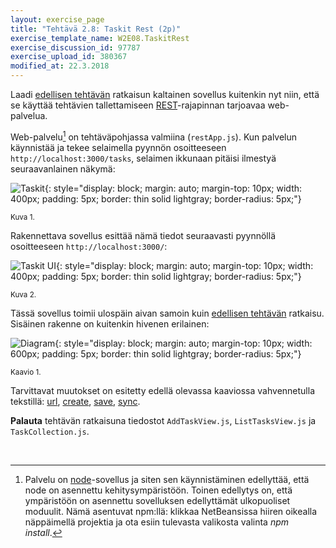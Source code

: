 ```yaml
---
layout: exercise_page
title: "Tehtävä 2.8: Taskit Rest (2p)"
exercise_template_name: W2E08.TaskitRest
exercise_discussion_id: 97787
exercise_upload_id: 380367
modified_at: 22.3.2018
---
```


Laadi [edellisen tehtävän](../tehtava27) ratkaisun kaltainen sovellus kuitenkin nyt niin, että se käyttää tehtävien tallettamiseen [REST][REST]-rajapinnan tarjoavaa web-palvelua.

[REST]: https://en.wikipedia.org/wiki/Representational_state_transfer

Web-palvelu[^huom-node] on tehtäväpohjassa valmiina (`restApp.js`). Kun palvelun käynnistää ja tekee selaimella pyynnön osoitteeseen `http://localhost:3000/tasks`, selaimen ikkunaan pitäisi ilmestyä seuraavanlainen näkymä:

[^huom-node]: Palvelu on [node][node]-sovellus ja siten sen käynnistäminen edellyttää, että node on asennettu kehitysympäristöön. Toinen edellytys on, että ympäristöön on asennettu sovelluksen edellyttämät ulkopuoliset moduulit. Nämä asentuvat npm:llä: klikkaa NetBeansissa hiiren oikealla näppäimellä projektia ja ota esiin tulevasta valikosta valinta *npm install*.

[node]: https://nodejs.org/en/

![Taskit ](../img/w2e08-taskit-rest-json.png "Taskit JSON"){: style="display: block; margin: auto; margin-top: 10px; width: 400px; padding: 5px; border: thin solid lightgray; border-radius: 5px;"}

<small>Kuva 1.</small>

Rakennettava sovellus esittää nämä tiedot seuraavasti pyynnöllä osoitteeseen `http://localhost:3000/`:

![Taskit UI](../img/w2e08-taskit-rest.png "Taskit UI"){: style="display: block; margin: auto; margin-top: 10px; width: 400px; padding: 5px; border: thin solid lightgray; border-radius: 5px;"}

<small>Kuva 2.</small>

Tässä sovellus toimii ulospäin aivan samoin kuin [edellisen tehtävän](../tehtava27) ratkaisu. Sisäinen rakenne on kuitenkin hivenen erilainen:

![Diagram](../img/w2e08-diagram.png "Diagram"){: style="display: block; margin: auto; margin-top: 10px; width: 600px; padding: 5px; border: thin solid lightgray; border-radius: 5px;"}

<small>Kaavio 1.</small>

Tarvittavat muutokset on esitetty edellä olevassa kaaviossa vahvennetulla tekstillä: [url][url], [create][create], [save][save], [sync][sync].   

[sync]: http://backbonejs.org/#Events-catalog
[url]: http://backbonejs.org/#Collection-url
[create]: http://backbonejs.org/#Collection-create
[save]: http://backbonejs.org/#Model-save

**Palauta** tehtävän ratkaisuna tiedostot  `AddTaskView.js`, `ListTasksView.js` ja `TaskCollection.js`.

<br/>

